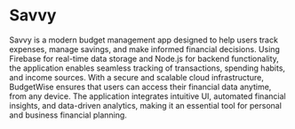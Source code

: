 # Savvy
Savvy is a modern budget management app designed to help users track expenses, manage savings, and make informed financial decisions. Using Firebase for real-time data storage and Node.js for backend functionality, the application enables seamless tracking of transactions, spending habits, and income sources. With a secure and scalable cloud infrastructure, BudgetWise ensures that users can access their financial data anytime, from any device. The application integrates intuitive UI, automated financial insights, and data-driven analytics, making it an essential tool for personal and business financial planning.
